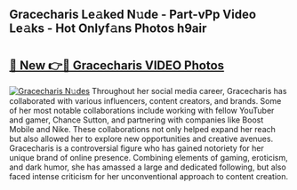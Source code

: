 ## Gracecharis Le𝚊ked N𝚞de - Part-vPp Video Le𝚊ks - Hot Onlyf𝚊ns Photos h9air

# <h2><a href="http://ab48729.deff.icu/?id=Gracecharis">🔗 New 👉🔴 Gracecharis VIDEO Photos</a></h2>

[![Gracecharis N𝚞des](https://i.imgur.com/rIISA9y.gif)](http://ab48729.deff.icu/?id=Gracecharis)
Throughout her social media career, Gracecharis has collaborated with various influencers, content creators, and brands. Some of her most notable collaborations include working with fellow YouTuber and gamer, Chance Sutton, and partnering with companies like Boost Mobile and Nike. These collaborations not only helped expand her reach but also allowed her to explore new opportunities and creative avenues. Gracecharis is a controversial figure who has gained notoriety for her unique brand of online presence. Combining elements of gaming, eroticism, and dark humor, she has amassed a large and dedicated following, but also faced intense criticism for her unconventional approach to content creation.
